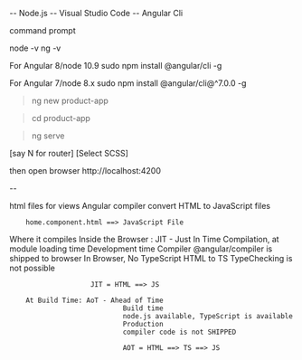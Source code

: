 -- Node.js
-- Visual Studio Code
-- Angular Cli

command prompt

node -v
ng -v


For Angular 8/node 10.9
sudo npm install @angular/cli   -g

For Angular 7/node 8.x
sudo npm install @angular/cli@^7.0.0   -g


> ng new product-app

> cd product-app

> ng serve

[say N for router]
[Select SCSS]

then open browser http://localhost:4200

--

html files for views
    Angular compiler convert HTML to JavaScript files

        home.component.html ==> JavaScript File

Where it compiles
        Inside the Browser : JIT - Just In Time Compilation, at module loading time
                        Development time
                        Compiler @angular/compiler is shipped to browser
                        In Browser, No TypeScript
                        HTML to TS TypeChecking is not possible

                        JIT = HTML ==> JS

        At Build Time: AoT - Ahead of Time 
                                Build time
                                node.js available, TypeScript is available
                                Production
                                compiler code is not SHIPPED

                                AOT = HTML ==> TS ==> JS

